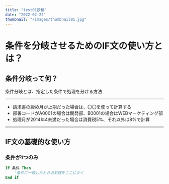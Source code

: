 ```yaml
---
title: "test01投稿"
date: "2022-02-22"
thumbnail: "/images/thumbnail01.jpg"
---
```


# 条件を分岐させるためのIF文の使い方とは？
## 条件分岐って何？
条件分岐とは、指定した条件で処理を分ける方法
 
***
- 請求書の締め月が上期だった場合は、〇〇を使って計算する
- 部署コードがA0001の場合は開発部、B0001の場合はWEBマーケティング部
- 処理月が2014年4未満だった場合は消費税5%、それ以外は8%で計算
***
## IF文の基礎的な使い方
### 条件が1つのみ
```vb
IF 条件 Then
    '条件に一致したときの処理をここにかく
End if
```